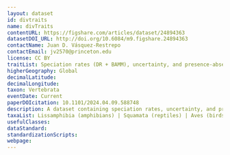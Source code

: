 ```yaml
---
layout: dataset
id: divtraits
name: divTraits
contentURL: https://figshare.com/articles/dataset/24894363
datasetDOI_URL: http://doi.org/10.6084/m9.figshare.24894363
contactName: Juan D. Vásquez-Restrepo
contactEmail: jv2570@princeton.edu
license: CC BY
traitList: Speciation rates (DR + BAMM), uncertainty, and presence-absence matrices
higherGeography: Global
decimalLatitude:
decimalLongitude:
taxon: Vertebrata
eventDate: Current
paperDOIcitation: 10.1101/2024.04.09.588748
description: A dataset containing speciation rates, uncertainty, and presence-absence matrices for more than 34,000 vertebrate species
taxaList: Lissamphibia (amphibians) | Squamata (reptiles) | Aves (birds) | Mammalia (mammals) | Chondrichthyes (Sharks)
usefulClasses:
dataStandard:
standardizationScripts:
webpage:
---
```

